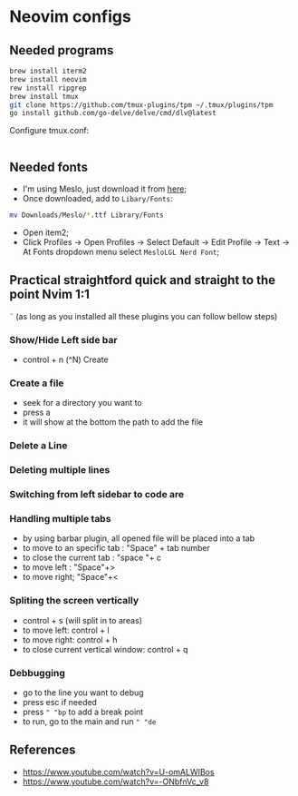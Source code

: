 # Neovim configs

## Needed programs

```sh
brew install iterm2
brew install neovim
rew install ripgrep
brew install tmux
git clone https://github.com/tmux-plugins/tpm ~/.tmux/plugins/tpm
go install github.com/go-delve/delve/cmd/dlv@latest
```

Configure tmux.conf:

```sh

```

## Needed fonts

- I'm using Meslo, just download it from [here](https://www.nerdfonts.com/font-downloads);
- Once downloaded, add to `Libary/Fonts`:

```sh
mv Downloads/Meslo/*.ttf Library/Fonts
```

- Open item2;
- Click Profiles -> Open Profiles -> Select Default -> Edit Profile -> Text -> At Fonts dropdown menu select `MesloLGL Nerd Font`;

## Practical straightford quick and straight to the point Nvim 1:1
˜
(as long as you installed all these plugins you can follow bellow steps)

### Show/Hide Left side bar

- control + n (^N) Create

### Create a file

- seek for a directory you want to
- press a
- it will show at the bottom the path to add the file

### Delete a Line

### Deleting multiple lines

### Switching from left sidebar to code are

### Handling multiple tabs 
- by using barbar plugin, all opened file will be placed into a tab 
- to move to an specific tab : "Space" + tab number 
- to close the current tab : "space "+ c 
- to move left : "Space"+>
- to move right; "Space"+<

### Spliting the screen vertically
- control + s (will split in to areas)
- to move left: control + l 
- to move right: control + h 
- to close current vertical window: control + q 

### Debbugging

- go to the line you want to debug
- press esc if needed
- press `" "bp` to add a break point
- to run, go to the main and run `" "de`

## References

- https://www.youtube.com/watch?v=U-omALWIBos
- https://www.youtube.com/watch?v=-ONbfnVc_v8
